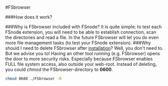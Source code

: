 #FSbrowser

###How does it work?

###Why is FSbrowser included with FSnode?
It is quite simple; to test each FSnode extension, you will need to be able to establish connection, scan the directories and read a file. In the future FSbrowser will let you do even more file management tasks (to test your FSnode extension).
###Why should I need to delete FSbrowser after [installation](https://github.com/sentfanwyaerda/FSnode/blob/master/manual/Installation.md)?
Well, you don't need to. But we advise you to! Having an other tool running (e.g. FSbrowser) opens the door to more security risks. Especially because FSbrowser enables FULL file system access, also outside your web-root. Instead of deleting, you could *chmod* the FSbrowser-directory to **0600**.
```bash
chmod 0600 ./FSbrowser -R
```
